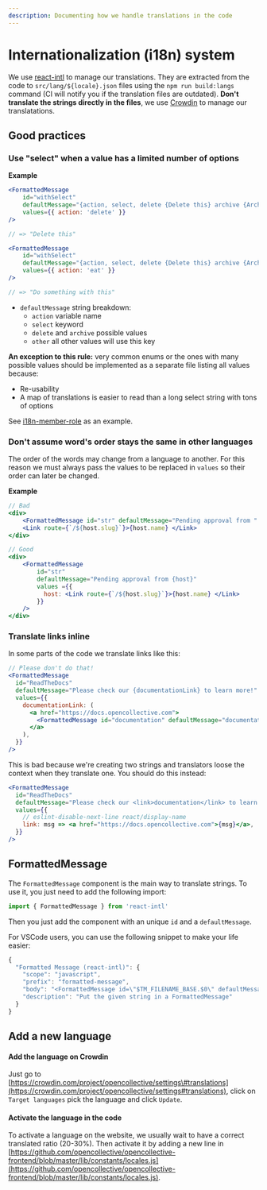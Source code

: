 ```yaml
---
description: Documenting how we handle translations in the code
---
```


# Internationalization \(i18n\) system

We use [react-intl](https://github.com/formatjs/react-intl) to manage our translations. They are extracted from the code to `src/lang/${locale}.json` files using the `npm run build:langs` command \(CI will notify you if the translation files are outdated\). **Don't translate the strings directly in the files**, we use [Crowdin](https://crowdin.com/project/opencollective) to manage our translatations.

## Good practices

### Use "select" when a value has a limited number of options

**Example**

```jsx
<FormattedMessage
    id="withSelect"
    defaultMessage="{action, select, delete {Delete this} archive {Archive this} other {Do something with this}}"
    values={{ action: 'delete' }}
/>

// => "Delete this"

<FormattedMessage
    id="withSelect"
    defaultMessage="{action, select, delete {Delete this} archive {Archive this} other {Do something with this}}"
    values={{ action: 'eat' }}
/>

// => "Do something with this"
```

* `defaultMessage` string breakdown:
  * `action` variable name
  * `select` keyword
  * `delete` and `archive` possible values
  * `other` all other values will use this key

**An exception to this rule:** very common enums or the ones with many possible values should be implemented as a separate file listing all values because:

* Re-usability
* A map of translations is easier to read than a long select string with tons of options

See [i18n-member-role](https://github.com/opencollective/opencollective-frontend/blob/6c164f4b683b5b7393242db537a95c0f033b1377/src/lib/i18n-member-role.js) as an example.

### Don't assume word's order stays the same in other languages

The order of the words may change from a language to another. For this reason we must always pass the values to be replaced in `values` so their order can later be changed.

**Example**

```jsx
// Bad
<div>
    <FormattedMessage id="str" defaultMessage="Pending approval from " />
    <Link route={`/${host.slug}`}>{host.name} </Link>
</div>

// Good
<div>
    <FormattedMessage 
        id="str" 
        defaultMessage="Pending approval from {host}" 
        values ={{ 
          host: <Link route={`/${host.slug}`}>{host.name} </Link>
        }}
    />
</div>
```

### Translate links inline

In some parts of the code we translate links like this:

```jsx
// Please don't do that!
<FormattedMessage
  id="ReadTheDocs"
  defaultMessage="Please check our {documentationLink} to learn more!"
  values={{
    documentationLink: (
      <a href="https://docs.opencollective.com">
        <FormattedMessage id="documentation" defaultMessage="documentation" />
      </a>
    ),
  }}
/>
```

This is bad because we're creating two strings and translators loose the context when they translate one. You should do this instead:

```jsx
<FormattedMessage
  id="ReadTheDocs"
  defaultMessage="Please check our <link>documentation</link> to learn more!"
  values={{
    // eslint-disable-next-line react/display-name
    link: msg => <a href="https://docs.opencollective.com">{msg}</a>,
  }}
/>
```

## FormattedMessage

The `FormattedMessage` component is the main way to translate strings. To use it, you just need to add the following import:

```javascript
import { FormattedMessage } from 'react-intl'
```

Then you just add the component with an unique `id` and a `defaultMessage`.

For VSCode users, you can use the following snippet to make your life easier:

```javascript
{
  "Formatted Message (react-intl)": {
    "scope": "javascript",
    "prefix": "formatted-message",
    "body": "<FormattedMessage id=\"$TM_FILENAME_BASE.$0\" defaultMessage=\"$1\"/>",
    "description": "Put the given string in a FormattedMessage"
  }
}
```

## Add a new language

#### Add the language on Crowdin

Just go to [https://crowdin.com/project/opencollective/settings\#translations](https://crowdin.com/project/opencollective/settings#translations), click on `Target languages` pick the language and click `Update`.

#### Activate the language in the code

To activate a language on the website, we usually wait to have a correct translated ratio \(20-30%\). Then activate it by adding a new line in [https://github.com/opencollective/opencollective-frontend/blob/master/lib/constants/locales.js](https://github.com/opencollective/opencollective-frontend/blob/master/lib/constants/locales.js).

